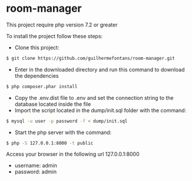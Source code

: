 # room-manager

This project require php version 7.2 or greater 

To install the project follow these steps: 

- Clone this project:
```sh
$ git clone https://github.com/guilhermefontans/room-manager.git
```
- Enter in the downloaded directory and run this command to download the dependencies
```sh 
$ php composer.phar install
```
- Copy the .env.dist file to .env and set the connection string to the database located inside the file
- Import the script located in the dump/init.sql folder with the command:
```sh
$ mysql -u user -p password -f < dump/init.sql 
```
- Start the php server with the command: 
```sh 
$ php -S 127.0.0.1:8000 -t public
```

Access your browser in the following url 127.0.0.1:8000 
 - username: admin
 - password: admin
